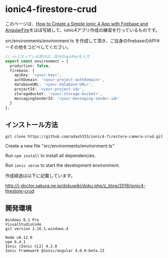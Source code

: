 # ionic4-firestore-crud

このページは、[How to Create a Simple Ionic 4 App with Firebase and AngularFire](https://devdactic.com/ionic-4-firebase-angularfire/)をほぼ写経して、ionic4アプリ作成の練習を行っているものです。



src/environments/environment.ts を作成して頂き、ご自身のfirebaseのAPIキーその他をコピペしてください。

```javascript:environment.ts
// <>となっている部分は、自分のapiKeyを入力
export const environment = {
  production: false,
  firebase: {
    apiKey: '<your-key>',
    authDomain: '<your-project-authdomain>',
    databaseURL: '<your-database-URL>',
    projectId: '<your-project-id>',
    storageBucket: '<your-storage-bucket>',
    messagingSenderId: '<your-messaging-sender-id>'
  }
};
```

## インストール方法

`git clone https://github.com/adash333/ionic4-firestore-camera-crud.git`

Create a new file "src/environments/environment.ts"

Run `npm install` to install all dependencies.

Run `ionic serve` to start the development environment.


作成経過は以下に記載しています。

http://i-doctor.sakura.ne.jp/dokuwiki/doku.php/z_blog/2018/ionic4-firestore-crud



## 開発環境

```
Windows 8.1 Pro
VisualStudioCode
git version 2.16.1.windows.4

Node v8.12.0
npm 6.4.1
Ionic (Ionic CLI) 4.2.0
Ionic Framework @ionic/angular 4.0.0-beta.13
```
